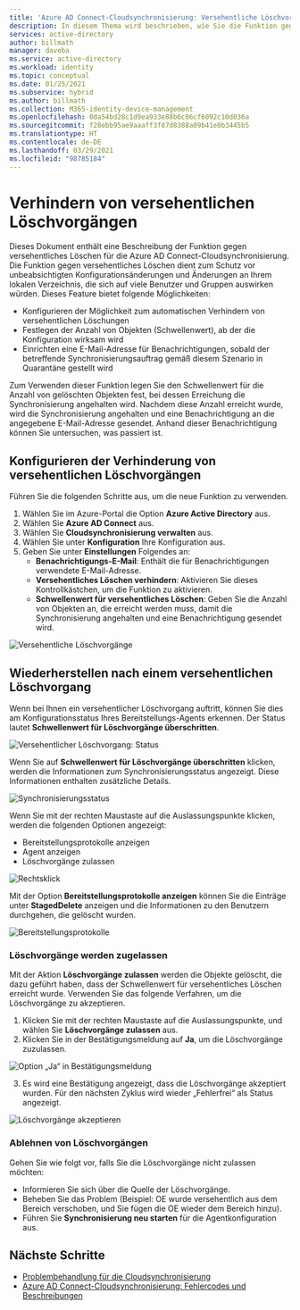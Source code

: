 ```yaml
---
title: 'Azure AD Connect-Cloudsynchronisierung: Versehentliche Löschvorgänge'
description: In diesem Thema wird beschrieben, wie Sie die Funktion gegen versehentliches Löschen verwenden, um unerwünschte Löschvorgänge zu verhindern.
services: active-directory
author: billmath
manager: daveba
ms.service: active-directory
ms.workload: identity
ms.topic: conceptual
ms.date: 01/25/2021
ms.subservice: hybrid
ms.author: billmath
ms.collection: M365-identity-device-management
ms.openlocfilehash: 0da54bd28c1d9ea933e88b6c86cf6092c10d036a
ms.sourcegitcommit: f28ebb95ae9aaaff3f87d8388a09b41e0b3445b5
ms.translationtype: HT
ms.contentlocale: de-DE
ms.lasthandoff: 03/29/2021
ms.locfileid: "98785184"
---
```

# <a name="accidental-delete-prevention"></a>Verhindern von versehentlichen Löschvorgängen

Dieses Dokument enthält eine Beschreibung der Funktion gegen versehentliches Löschen für die Azure AD Connect-Cloudsynchronisierung.  Die Funktion gegen versehentliches Löschen dient zum Schutz vor unbeabsichtigten Konfigurationsänderungen und Änderungen an Ihrem lokalen Verzeichnis, die sich auf viele Benutzer und Gruppen auswirken würden.  Dieses Feature bietet folgende Möglichkeiten:

- Konfigurieren der Möglichkeit zum automatischen Verhindern von versehentlichen Löschungen 
- Festlegen der Anzahl von Objekten (Schwellenwert), ab der die Konfiguration wirksam wird 
- Einrichten eine E-Mail-Adresse für Benachrichtigungen, sobald der betreffende Synchronisierungsauftrag gemäß diesem Szenario in Quarantäne gestellt wird 

Zum Verwenden dieser Funktion legen Sie den Schwellenwert für die Anzahl von gelöschten Objekten fest, bei dessen Erreichung die Synchronisierung angehalten wird.  Nachdem diese Anzahl erreicht wurde, wird die Synchronisierung angehalten und eine Benachrichtigung an die angegebene E-Mail-Adresse gesendet.  Anhand dieser Benachrichtigung können Sie untersuchen, was passiert ist.


## <a name="configure-accidental-delete-prevention"></a>Konfigurieren der Verhinderung von versehentlichen Löschvorgängen
Führen Sie die folgenden Schritte aus, um die neue Funktion zu verwenden.


1.  Wählen Sie im Azure-Portal die Option **Azure Active Directory** aus.
2.  Wählen Sie **Azure AD Connect** aus.
3.  Wählen Sie **Cloudsynchronisierung verwalten** aus.
4. Wählen Sie unter **Konfiguration** Ihre Konfiguration aus.
5. Geben Sie unter **Einstellungen** Folgendes an:
    - **Benachrichtigungs-E-Mail**: Enthält die für Benachrichtigungen verwendete E-Mail-Adresse.
    - **Versehentliches Löschen verhindern**: Aktivieren Sie dieses Kontrollkästchen, um die Funktion zu aktivieren.
    - **Schwellenwert für versehentliches Löschen**: Geben Sie die Anzahl von Objekten an, die erreicht werden muss, damit die Synchronisierung angehalten und eine Benachrichtigung gesendet wird.

![Versehentliche Löschvorgänge](media/how-to-accidental-deletes/accident-1.png)

## <a name="recovering-from-an-accidental-delete-instance"></a>Wiederherstellen nach einem versehentlichen Löschvorgang
Wenn bei Ihnen ein versehentlicher Löschvorgang auftritt, können Sie dies am Konfigurationsstatus Ihres Bereitstellungs-Agents erkennen.  Der Status lautet **Schwellenwert für Löschvorgänge überschritten**.
 
![Versehentlicher Löschvorgang: Status](media/how-to-accidental-deletes/delete-1.png)

Wenn Sie auf **Schwellenwert für Löschvorgänge überschritten** klicken, werden die Informationen zum Synchronisierungsstatus angezeigt.  Diese Informationen enthalten zusätzliche Details. 
 
 ![Synchronisierungsstatus](media/how-to-accidental-deletes/delete-2.png)

Wenn Sie mit der rechten Maustaste auf die Auslassungspunkte klicken, werden die folgenden Optionen angezeigt:
 - Bereitstellungsprotokolle anzeigen
 - Agent anzeigen
 - Löschvorgänge zulassen

 ![Rechtsklick](media/how-to-accidental-deletes/delete-3.png)

Mit der Option **Bereitstellungsprotokolle anzeigen** können Sie die Einträge unter **StagedDelete** anzeigen und die Informationen zu den Benutzern durchgehen, die gelöscht wurden.
 
 ![Bereitstellungsprotokolle](media/how-to-accidental-deletes/delete-7.png)

### <a name="allowing-deletes"></a>Löschvorgänge werden zugelassen

Mit der Aktion **Löschvorgänge zulassen** werden die Objekte gelöscht, die dazu geführt haben, dass der Schwellenwert für versehentliches Löschen erreicht wurde.  Verwenden Sie das folgende Verfahren, um die Löschvorgänge zu akzeptieren.  

1. Klicken Sie mit der rechten Maustaste auf die Auslassungspunkte, und wählen Sie **Löschvorgänge zulassen** aus.
2. Klicken Sie in der Bestätigungsmeldung auf **Ja**, um die Löschvorgänge zuzulassen.
 
 ![Option „Ja“ in Bestätigungsmeldung](media/how-to-accidental-deletes/delete-4.png)

3. Es wird eine Bestätigung angezeigt, dass die Löschvorgänge akzeptiert wurden. Für den nächsten Zyklus wird wieder „Fehlerfrei“ als Status angezeigt. 
 
 ![Löschvorgänge akzeptieren](media/how-to-accidental-deletes/delete-8.png)

### <a name="rejecting-deletions"></a>Ablehnen von Löschvorgängen

Gehen Sie wie folgt vor, falls Sie die Löschvorgänge nicht zulassen möchten:
- Informieren Sie sich über die Quelle der Löschvorgänge.
- Beheben Sie das Problem (Beispiel: OE wurde versehentlich aus dem Bereich verschoben, und Sie fügen die OE wieder dem Bereich hinzu).
- Führen Sie **Synchronisierung neu starten** für die Agentkonfiguration aus.

## <a name="next-steps"></a>Nächste Schritte 

- [Problembehandlung für die Cloudsynchronisierung](how-to-troubleshoot.md)
- [Azure AD Connect-Cloudsynchronisierung: Fehlercodes und Beschreibungen](reference-error-codes.md)
 

